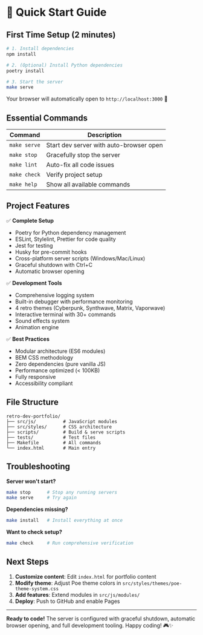 # 🚀 Quick Start Guide

## First Time Setup (2 minutes)

```bash
# 1. Install dependencies
npm install

# 2. (Optional) Install Python dependencies
poetry install

# 3. Start the server
make serve
```

Your browser will automatically open to `http://localhost:3000` 🎉

## Essential Commands

| Command      | Description                             |
| ------------ | --------------------------------------- |
| `make serve` | Start dev server with auto-browser open |
| `make stop`  | Gracefully stop the server              |
| `make lint`  | Auto-fix all code issues                |
| `make check` | Verify project setup                    |
| `make help`  | Show all available commands             |

## Project Features

✅ **Complete Setup**

- Poetry for Python dependency management
- ESLint, Stylelint, Prettier for code quality
- Jest for testing
- Husky for pre-commit hooks
- Cross-platform server scripts (Windows/Mac/Linux)
- Graceful shutdown with Ctrl+C
- Automatic browser opening

✅ **Development Tools**

- Comprehensive logging system
- Built-in debugger with performance monitoring
- 4 retro themes (Cyberpunk, Synthwave, Matrix, Vaporwave)
- Interactive terminal with 30+ commands
- Sound effects system
- Animation engine

✅ **Best Practices**

- Modular architecture (ES6 modules)
- BEM CSS methodology
- Zero dependencies (pure vanilla JS)
- Performance optimized (< 100KB)
- Fully responsive
- Accessibility compliant

## File Structure

```
retro-dev-portfolio/
├── src/js/          # JavaScript modules
├── src/styles/      # CSS architecture
├── scripts/         # Build & serve scripts
├── tests/           # Test files
├── Makefile         # All commands
└── index.html       # Main entry
```

## Troubleshooting

**Server won't start?**

```bash
make stop      # Stop any running servers
make serve     # Try again
```

**Dependencies missing?**

```bash
make install   # Install everything at once
```

**Want to check setup?**

```bash
make check     # Run comprehensive verification
```

## Next Steps

1. **Customize content**: Edit `index.html` for portfolio content
2. **Modify theme**: Adjust Poe theme colors in
   `src/styles/themes/poe-theme-system.css`
3. **Add features**: Extend modules in `src/js/modules/`
4. **Deploy**: Push to GitHub and enable Pages

---

**Ready to code!** The server is configured with graceful shutdown, automatic
browser opening, and full development tooling. Happy coding! 🎮✨
